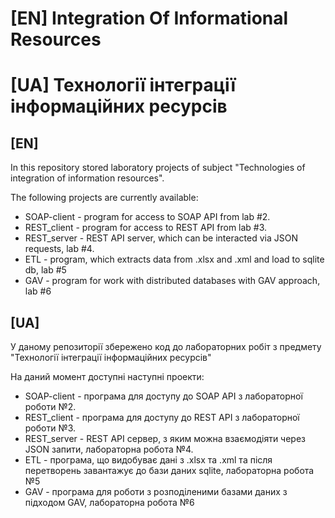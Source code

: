 <h1>[EN] Integration Of Informational Resources</h1>
<h1>[UA] Технології інтеграції інформаційних ресурсів</h1>

<h2>[EN]</h2>
In this repository stored laboratory projects of subject "Technologies of integration of information resources".

The following projects are currently available:
* SOAP-client - program for access to SOAP API from lab #2.
* REST_client - program for access to REST API from lab #3.
* REST_server - REST API server, which can be interacted via JSON requests, lab #4.
* ETL - program, which extracts data from .xlsx and .xml and load to sqlite db, lab #5
* GAV - program for work with distributed databases with GAV approach, lab #6

<h2>[UA]</h2>
У даному репозиторії збережено код до лабораторних робіт з предмету "Технології інтеграції інформаційних ресурсів"

На даний момент доступні наступні проекти:
* SOAP-client - програма для доступу до SOAP API з лабораторної роботи №2.
* REST_client - програма для доступу до REST API з лабораторної роботи №3.
* REST_server - REST API сервер, з яким можна взаємодіяти через JSON запити, лабораторна робота №4.
* ETL - програма, що видобуває дані з .xlsx та .xml та після перетворень завантажує до бази даних sqlite, лабораторна робота №5
* GAV - програма для роботи з розподіленими базами даних з підходом GAV, лабораторна робота №6

